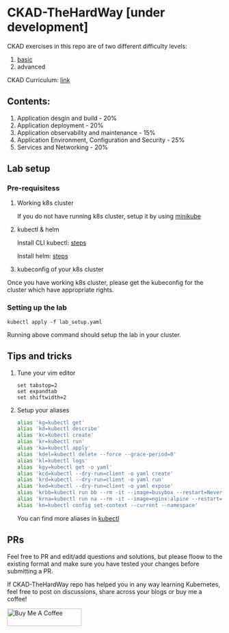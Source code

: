 # CKAD-TheHardWay [under development]

CKAD exercises in this repo are of two different difficulty levels:

1. [basic](./exercises/basic/about.md)
2. advanced

CKAD Curriculum: [link](https://github.com/cncf/curriculum)

## Contents:

1. Application desgin and build - 20%
2. Application deployment - 20%
3. Application observability and maintenance - 15%
4. Application Environment, Configuration and Security - 25%
5. Services and Networking - 20%

## Lab setup

### Pre-requisitess

1. Working k8s cluster

    If you do not have running k8s cluster, setup it by using [minikube](https://minikube.sigs.k8s.io/docs/start/)

2. kubectl & helm

    Install CLI kubectl: [steps](https://kubernetes.io/docs/tasks/tools/#kubectl)

    Install helm: [steps](https://helm.sh/docs/intro/install/)

3. kubeconfig of your k8s cluster

Once you have working k8s cluster, please get the kubeconfig for the cluster which have appropriate rights.

### Setting up the lab

    kubectl apply -f lab_setup.yaml

Running above command should setup the lab in your cluster.

## Tips and tricks

1. Tune your vim editor

    ```
    set tabstop=2
    set expandtab
    set shiftwidth=2
    ```

2. Setup your aliases

    ```bash
    alias 'kg=kubectl get'
    alias 'kd=kubectl describe'
    alias 'kc=kubectl create'
    alias 'kr=kubectl run'
    alias 'ka=kubectl apply'
    alias 'kdel=kubectl delete --force --grace-period=0'
    alias 'kl=kubectl logs'
    alias 'kgy=kubectl get -o yaml'
    alias 'kcd=kubectl --dry-run=client -o yaml create'
    alias 'krd=kubectl --dry-run=client -o yaml run'
    alias 'ked=kubectl --dry-run=client -o yaml expose'
    alias 'krbb=kubectl run bb --rm -it --image=busybox --restart=Never'
    alias 'krna=kubectl run na --rm -it --image=nginx:alpine --restart=Never'
    alias 'kn=kubectl config set-context --current --namespace'
    ```

    You can find more aliases in [kubectl](https://kubernetes.io/docs/reference/kubectl/cheatsheet/)

## PRs

Feel free to PR and edit/add questions and solutions, but please floow to the existing format and make sure you have tested your changes before submitting a PR.

If CKAD-TheHardWay repo has helped you in any way learning Kubernetes, feel free to post on discussions, share across your blogs or buy me a coffee!

<a href="https://buymeacoffee.com/dguyhasnoname" target="_blank"><img src="https://cdn.buymeacoffee.com/buttons/default-orange.png" alt="Buy Me A Coffee" height="41" width="174"></a>